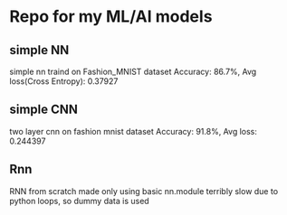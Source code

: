 # Repo for my ML/AI models

## simple NN
simple nn traind on Fashion_MNIST dataset
Accuracy: 86.7%, Avg loss(Cross Entropy): 0.37927

 ## simple CNN
 two layer cnn on fashion mnist dataset
 Accuracy: 91.8%, Avg loss: 0.244397 

 ## Rnn
RNN from scratch made only using basic nn.module
terribly slow due to python loops, so dummy data is used
